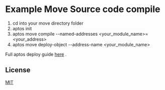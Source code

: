 # Example Move Source code compile 

1. cd into your move directory folder
2. aptos init
3. aptos move compile --named-addresses <your_module_name>=<your_address>
4. aptos move deploy-object --address-name <your_module_name>

Full aptos deploy guide [here](https://aptos.dev/en/build/smart-contracts/deployment) . 

## License

[MIT](https://choosealicense.com/licenses/mit/)